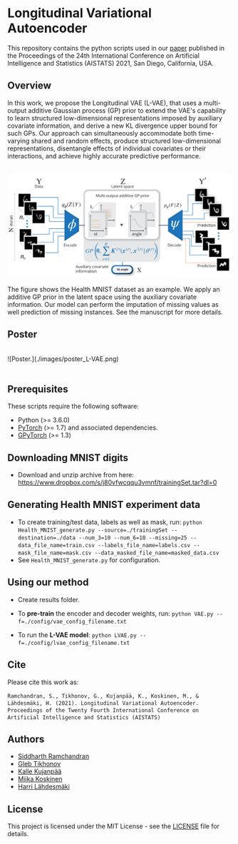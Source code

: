 Longitudinal Variational Autoencoder
===========================================================================================
This repository contains the python scripts used in our [paper](http://proceedings.mlr.press/v130/ramchandran21b.html) published in the Proceedings of the 24th International Conference on Artificial Intelligence and Statistics (AISTATS) 2021, San Diego, California, USA.

Overview
--------
In this work, we propose the Longitudinal VAE (L-VAE), that uses a multi-output additive Gaussian process (GP) prior to extend the VAE's capability to learn structured low-dimensional representations imposed by auxiliary covariate information, and  derive a new KL divergence upper bound for such GPs. Our approach can simultaneously accommodate both time-varying shared and random effects, produce structured low-dimensional representations, disentangle effects of individual covariates or their interactions, and achieve highly accurate predictive performance.<br/><br/><br/>
![L-VAE overview.](./images/overview.png)
<br/><br/>
The figure shows the Health MNIST dataset as an example. We apply an additive GP prior in the latent space using the auxiliary covariate information. Our model can perform the imputation of missing values as well prediction of missing instances. See the manuscript for more details.

Poster
------
<br/>
![Poster.](./images/poster_L-VAE.png)
<br/><br/>


Prerequisites
---------------
These scripts require the following software:
- Python (>= 3.6.0)
- [PyTorch](https://pytorch.org) (>= 1.7) and associated dependencies.
- [GPyTorch](https://gpytorch.ai) (>= 1.3)

Downloading MNIST digits
------------------------
- Download and unzip archive from here: https://www.dropbox.com/s/j80vfwcqqu3vmnf/trainingSet.tar?dl=0

Generating Health MNIST experiment data
---------------------------------------
- To create training/test data, labels as well as mask, run:
		`python Health_MNIST_generate.py --source=./trainingSet --destination=./data --num_3=10 --num_6=10 --missing=25 --data_file_name=train.csv --labels_file_name=labels.csv --mask_file_name=mask.csv --data_masked_file_name=masked_data.csv`
- See `Health_MNIST_generate.py` for configuration.

Using our method
----------------
- Create results folder.
- To **pre-train** the encoder and decoder weights, run:
		`python VAE.py --f=./config/vae_config_filename.txt`

- To run the **L-VAE model**:
		`python LVAE.py --f=./config/lvae_config_filename.txt`

Cite
---------------
Please cite this work as:
```
Ramchandran, S., Tikhonov, G., Kujanpää, K., Koskinen, M., & Lähdesmäki, H. (2021). Longitudinal Variational Autoencoder. Proceedings of the Twenty Fourth International Conference on Artificial Intelligence and Statistics (AISTATS)
```

Authors
---------------
- [Siddharth Ramchandran](https://www.siddharthr.com)
- [Gleb Tikhonov](https://www.researchgate.net/profile/Gleb_Tikhonov)
- [Kalle Kujanpää]()
- [Miika Koskinen](https://www.linkedin.com/in/miika-koskinen-462ab83/)
- [Harri Lähdesmäki](http://users.ics.aalto.fi/harrila/)

License
---------------
This project is licensed under the MIT License - see the [LICENSE](LICENSE) file for details.
